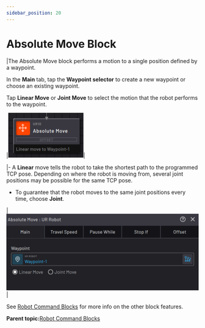 ```yaml
---
sidebar_position: 20
---
```


# Absolute Move Block

|The Absolute Move block performs a motion to a single position defined by a waypoint.

In the **Main** tab, tap the **Waypoint selector** to create a new waypoint or choose an existing waypoint.

Tap **Linear Move** or **Joint Move** to select the motion that the robot performs to the waypoint.

|![](../Images/TaskCanvasBlockGlossary/Robot-Absolute-Block.png)|

|-   A **Linear** move tells the robot to take the shortest path to the programmed TCP pose. Depending on where the robot is moving from, several joint positions may be possible for the same TCP pose.

-   To guarantee that the robot moves to the same joint positions every time, choose **Joint**.

|![](../Images/TaskCanvasBlockGlossary/Robot-Absolute-Settings-Main.png)|

See [Robot Command Blocks](Robot-Overview.md) for more info on the other block features.

**Parent topic:**[Robot Command Blocks](../TaskCanvasBlockGlossary/Robot-Overview.md)

